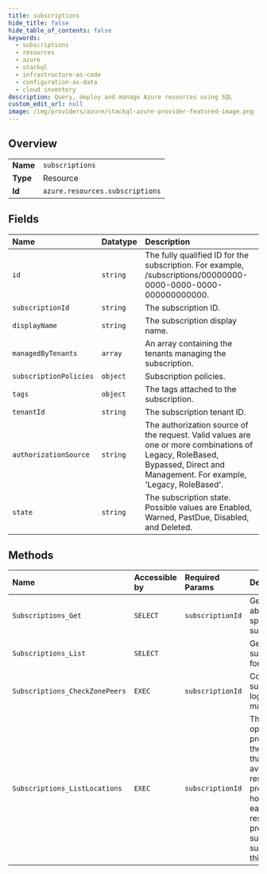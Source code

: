 ```yaml
---
title: subscriptions
hide_title: false
hide_table_of_contents: false
keywords:
  - subscriptions
  - resources
  - azure    
  - stackql
  - infrastructure-as-code
  - configuration-as-data
  - cloud inventory
description: Query, deploy and manage Azure resources using SQL
custom_edit_url: null
image: /img/providers/azure/stackql-azure-provider-featured-image.png
---
```

  
    

## Overview
<table><tbody>
<tr><td><b>Name</b></td><td><code>subscriptions</code></td></tr>
<tr><td><b>Type</b></td><td>Resource</td></tr>
<tr><td><b>Id</b></td><td><code>azure.resources.subscriptions</code></td></tr>
</tbody></table>

## Fields
| Name | Datatype | Description |
|:-----|:---------|:------------|
| `id` | `string` | The fully qualified ID for the subscription. For example, /subscriptions/00000000-0000-0000-0000-000000000000. |
| `subscriptionId` | `string` | The subscription ID. |
| `displayName` | `string` | The subscription display name. |
| `managedByTenants` | `array` | An array containing the tenants managing the subscription. |
| `subscriptionPolicies` | `object` | Subscription policies. |
| `tags` | `object` | The tags attached to the subscription. |
| `tenantId` | `string` | The subscription tenant ID. |
| `authorizationSource` | `string` | The authorization source of the request. Valid values are one or more combinations of Legacy, RoleBased, Bypassed, Direct and Management. For example, 'Legacy, RoleBased'. |
| `state` | `string` | The subscription state. Possible values are Enabled, Warned, PastDue, Disabled, and Deleted. |
## Methods
| Name | Accessible by | Required Params | Description |
|:-----|:--------------|:----------------|:------------|
| `Subscriptions_Get` | `SELECT` | `subscriptionId` | Gets details about a specified subscription. |
| `Subscriptions_List` | `SELECT` |  | Gets all subscriptions for a tenant. |
| `Subscriptions_CheckZonePeers` | `EXEC` | `subscriptionId` | Compares a subscriptions logical zone mapping |
| `Subscriptions_ListLocations` | `EXEC` | `subscriptionId` | This operation provides all the locations that are available for resource providers; however, each resource provider may support a subset of this list. |
